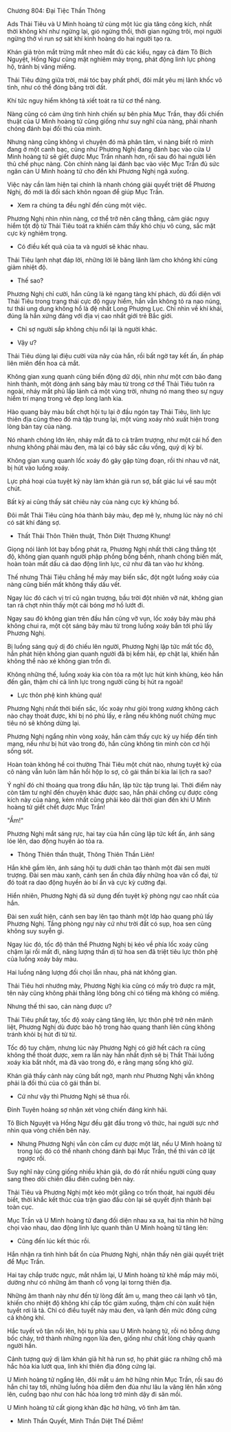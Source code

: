 




Chương 804: Đại Tiệc Thần Thông


Ads Thải Tiêu và U Minh hoàng tử cùng một lúc gia tăng công kích, nhất thời không khí như ngừng lại, gió ngừng thổi, thời gian ngừng trôi, mọi người ngừng thở vì run sợ sát khí kinh hoàng do hai người tạo ra.

Khán giả tròn mắt trừng mắt nheo mắt đủ các kiểu, ngay cả đám Tô Bích Nguyệt, Hồng Ngư cũng mặt nghiêm mày trọng, phát động linh lực phòng hộ, tránh bị văng miểng.

Thải Tiêu đứng giữa trời, mái tóc bay phất phới, đôi mắt yêu mị lãnh khốc vô tình, như có thể đóng băng trời đất.

Khí tức nguy hiểm không tả xiết toát ra từ cơ thể nàng.

Nàng cũng có cảm ứng tình hình chiến sự bên phía Mục Trần, thay đổi chiến thuật của U Minh hoàng tử cũng giống như suy nghĩ của nàng, phải nhanh chóng đánh bại đối thủ của mình.

Nhưng nàng cũng không vì chuyện đó mà phân tâm, vì nàng biết rõ mình đang ở một canh bạc, cũng như Phương Nghị đang đánh bạc vào cửa U Minh hoàng tử sẽ giết được Mục Trần nhanh hơn, rồi sau đó hai người liên thủ chế phục nàng. Còn chính nàng lại đánh bạc vào việc Mục Trần đủ sức ngăn cản U Minh hoàng tử cho đến khi Phương Nghị ngã xuống.

Việc này cần làm hiện tại chính là nhanh chóng giải quyết triệt để Phương Nghị, đó mới là đối sách khôn ngoan để giúp Mục Trần.

- Xem ra chúng ta đều nghĩ đến cùng một việc.

Phương Nghị nhìn nhìn nàng, cơ thể trở nên căng thẳng, cảm giác nguy hiểm tột độ từ Thải Tiêu toát ra khiến cảm thấy khó chịu vô cùng, sắc mặt cực kỳ nghiêm trọng.

- Có điều kết quả của ta và ngươi sẽ khác nhau.

Thải Tiêu lạnh nhạt đáp lời, những lời lẽ băng lãnh làm cho không khí cũng giảm nhiệt độ.

- Thế sao?

Phương Nghị chỉ cười, hắn cũng là kẻ ngang tàng khí phách, dù đối diện với Thải Tiêu trong trạng thái cực độ nguy hiểm, hắn vẫn không tỏ ra nao núng, tư thái ung dung không hổ là đệ nhất Long Phượng Lục. Chỉ nhìn về khí khái, đúng là hắn xứng đáng với địa vị cao nhất giới trẻ Bắc giới.

- Chỉ sợ người sắp không chịu nổi lại là người khác.

- Vậy ư?

Thải Tiêu dùng lại điệu cười vừa nãy của hắn, rồi bất ngờ tay kết ấn, ấn pháp liên miên đến hoa cả mắt.

Không gian xung quanh cũng biến động dữ dội, nhìn như một cơn bão đang hình thành, một dòng ánh sáng bảy màu từ trong cơ thể Thải Tiêu tuôn ra ngoài, nháy mắt phủ lấp lánh cả một vùng trời, nhưng nó mang theo sự nguy hiểm trí mạng trong vẻ đẹp long lanh kia.

Hào quang bảy màu bất chợt hội tụ lại ở đầu ngón tay Thải Tiêu, linh lực thiên địa cũng theo đó mà tập trung lại, một vùng xoáy nhỏ xuất hiện trong lòng bàn tay của nàng.

Nó nhanh chóng lớn lên, nháy mắt đã to cả trăm trượng, như một cái hố đen nhưng không phải màu đen, mà lại có bảy sắc cầu vồng, quỷ dị kỳ bí.

Không gian xung quanh lốc xoáy đó gãy gập từng đoạn, rồi thi nhau vỡ nát, bị hút vào luồng xoáy.

Lực phá hoại của tuyệt kỹ này làm khán giả run sợ, bất giác lui về sau một chút.

Bất kỳ ai cũng thấy sát chiêu này của nàng cực kỳ khủng bố.

Đôi mắt Thải Tiêu cũng hóa thành bảy màu, đẹp mê ly, nhưng lúc này nó chỉ có sát khí đáng sợ.

- Thất Thải Thôn Thiên thuật, Thôn Diệt Thương Khung!

Giọng nói lảnh lót bay bổng phát ra, Phương Nghị nhất thời căng thẳng tột độ, không gian quanh người phập phồng bồng bềnh, nhanh chóng biến mất, hoàn toàn mất dấu cả dao động linh lực, cứ như đã tan vào hư không.

Thế nhưng Thải Tiêu chẳng hề mảy may biến sắc, đột ngột luồng xoáy của nàng cũng biến mất không thấy dấu vết.

Ngay lúc đó cách vị trí cũ ngàn trượng, bầu trời đột nhiên vỡ nát, không gian tan rã chợt nhìn thấy một cái bóng mơ hồ lướt đi.

Ngay sau đó không gian trên đầu hắn cũng vỡ vụn, lốc xoáy bảy màu phá không chui ra, một cột sáng bảy màu từ trong luồng xoáy bắn tới phủ lấy Phương Nghị.

Bị luồng sáng quỷ dị đó chiếu lên người, Phương Nghị lập tức mất tốc độ, hắn phát hiện không gian quanh người đã bị kềm hãi, ép chặt lại, khiến hắn không thể nào xé không gian trốn đi.

Không những thế, luồng xoáy kia còn tỏa ra một lực hút kinh khủng, kéo hắn đến gần, thậm chí cả linh lực trong người cũng bị hút ra ngoài!

- Lực thôn phệ kinh khủng quá!

Phương Nghị nhất thời biến sắc, lốc xoáy như giòi trong xương không cách nào chạy thoát được, khi bị nó phủ lấy, e rằng nếu không nuốt chửng mục tiêu nó sẽ không dừng lại.

Phương Nghị ngẩng nhìn vòng xoáy, hắn cảm thấy cực kỳ uy hiếp đến tính mạng, nếu như bị hút vào trong đó, hắn cũng không tin mình còn cơ hội sống sót.

Hoàn toàn không hề coi thường Thải Tiêu một chút nào, nhưng tuyệt kỹ của cô nàng vẫn luôn làm hắn hồi hộp lo sợ, cô gái thần bí kia lai lịch ra sao?

Ý nghĩ đó chỉ thoáng qua trong đầu hắn, lập tức tập trung lại. Thời điểm này còn tâm tư nghĩ đến chuyện khác được sao, hắn phải chống cự được công kích này của nàng, kém nhất cũng phải kéo dài thời gian đến khi U Minh hoàng tử giết chết được Mục Trần!

"Ầm!"

Phương Nghị mắt sáng rực, hai tay của hắn cũng lập tức kết ấn, ánh sáng lóe lên, dao động huyền ảo tỏa ra.

- Thông Thiên thần thuật, Thông Thiên Thần Liên!

Hắn khẽ gầm lên, ánh sáng hội tụ dưới chân tạo thành một đài sen mười trượng. Đài sen màu xanh, cánh sen ẩn chứa đầy những hoa văn cổ đại, từ đó toát ra dao động huyền ảo bí ẩn và cực kỳ cường đại.

Hiển nhiên, Phương Nghị đã sử dụng đến tuyệt kỹ phòng ngự cao nhất của hắn.

Đài sen xuất hiện, cánh sen bay lên tạo thành một lớp hào quang phủ lấy Phương Nghị. Tầng phòng ngự này cứ như trời đất có sụp, hoa sen cũng không suy suyễn gì.

Ngay lúc đó, tốc độ thân thể Phương Nghị bị kéo về phía lốc xoáy cũng chậm lại rồi mất đi, năng lượng thần dị từ hoa sen đã triệt tiêu lực thôn phệ của luồng xoáy bảy màu.

Hai luồng năng lượng đối chọi lẫn nhau, phá nát không gian.

Thải Tiêu hơi nhướng mày, Phương Nghị kia cũng có mấy trò được ra mặt, tên này cũng không phải thằng lông bông chỉ có tiếng mà không có miếng.

Nhưng thế thì sao, cản nàng được ư?

Thải Tiêu phất tay, tốc độ xoáy càng tăng lên, lực thôn phệ trở nên mãnh liệt, Phương Nghị dù được bảo hộ trong hào quang thanh liên cũng không tránh khỏi bị hút đi từ từ.

Tốc độ tuy chậm, nhưng lúc này Phương Nghị có giở hết cách ra cũng không thể thoát được, xem ra lần này hắn nhất định sẽ bị Thất Thải luồng xoáy kia bắt nhốt, mà đã vào trong đó, e rằng mạng sống khó giữ.

Khán giả thấy cảnh này cũng bất ngờ, mạnh như Phương Nghị vẫn không phải là đối thủ của cô gái thần bí.

- Cứ như vậy thì Phương Nghị sẽ thua rồi.

Đinh Tuyên hoảng sợ nhận xét vòng chiến đáng kinh hãi.

Tô Bích Nguyệt và Hồng Ngư đều gật đầu trong vô thức, hai người sực nhớ nhìn qua vòng chiến bên này.

- Nhưng Phương Nghị vẫn còn cầm cự được một lát, nếu U Minh hoàng tử trong lúc đó có thể nhanh chóng đánh bại Mục Trần, thế thì ván cờ lật ngược rồi.

Suy nghĩ này cũng giống nhiều khán giả, do đó rất nhiều người cũng quay sang theo dõi chiến đấu điên cuồng bên này.

Thải Tiêu và Phương Nghị một kéo một giằng co trốn thoát, hai người đều biết, thời khắc kết thúc của trận giao đấu còn lại sẽ quyết định thành bại toàn cục.

Mục Trần và U Minh hoàng tử đang đối diện nhau xa xa, hai tia nhìn hờ hững chọi vào nhau, dao động linh lực quanh thân U Minh hoàng tử tăng lên:

- Cũng đến lúc kết thúc rồi.

Hắn nhận ra tình hình bất ổn của Phương Nghị, nhận thấy nên giải quyết triệt để Mục Trần.

Hai tay chắp trước ngực, mắt nhắm lại, U Minh hoàng tử khẽ mấp máy môi, dường như có những âm thanh cổ vọng lại torng thiên địa.

Những âm thanh này như đến từ lòng đất âm u, mang theo cái lạnh vô tận, khiến cho nhiệt độ không khí cấp tốc giảm xuống, thậm chí còn xuất hiện tuyết rơi lả tả. Chỉ có điều tuyết này màu đen, và lạnh đến mức đông cứng cả không khí.

Hắc tuyết vô tận nổi lên, hội tụ phía sau U Minh hoàng tử, rồi nó bỗng dưng bốc cháy, trở thành những ngọn lửa đen, giống như chất lỏng chảy quanh người hắn.

Cảnh tượng quỷ dị làm khán giả hít hà run sợ, họ phát giác ra những chỗ mà hắc hỏa kia lướt qua, linh khí thiên địa đông cứng lại.

U Minh hoàng tử ngẩng lên, đôi mắt u ám hờ hững nhìn Mục Trần, rồi sau đó hắn chỉ tay tới, những luồng hỏa diễm đen đúa như lâu la vâng lên hắn xông lên, cuồng bạo như con hắc hỏa long trở mình dậy đi săn mồi.

U Minh hoàng tử cất giọng khàn đặc hờ hững, vô tình âm tàn.

- Minh Thần Quyết, Minh Thần Diệt Thế Diễm!




